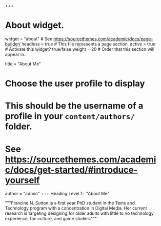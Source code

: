 +++
# About widget.
widget = "about"  # See https://sourcethemes.com/academic/docs/page-builder/
headless = true  # This file represents a page section.
active = true  # Activate this widget? true/false
weight = 20  # Order that this section will appear in.

title = "About Me"

# Choose the user profile to display
# This should be the username of a profile in your `content/authors/` folder.
# See https://sourcethemes.com/academic/docs/get-started/#introduce-yourself
author = "admin"
+++
Heading Level 1= "About Me"

"""Francine N. Sutton is a first year PhD student in the Texts and Technology program with a concentration in Digital Media. Her current research is targeting designing for older adults with little to no technology experience, fan culture, and game studies."""

